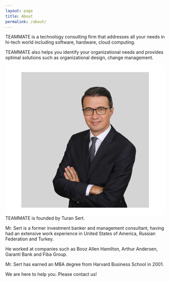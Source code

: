 ```yaml
---
layout: page
title: About
permalink: /about/
---
```


TEAMMATE is a technology consulting firm that addresses all your needs in hi-tech world 
including software, hardware, cloud computing. 

TEAMMATE also helps you identify your organizational needs and provides optimal solutions such as organizational design, change management. 

<img align="left" src="/assets/TS_Profile_Pic_190723_3_400.png"> 

&nbsp; 

TEAMMATE is founded by Turan Sert. 

Mr. Sert is a former investment banker and management consultant, having had an extensive work experience in United States of America, Russian Federation and Turkey. 

He worked at companies such as Booz Allen Hamilton, Arthur Andersen, Garanti Bank and Fiba Group. 

Mr. Sert has earned an MBA degree from Harvard Business School in 2001. 


We are here to help you. Please contact us!
